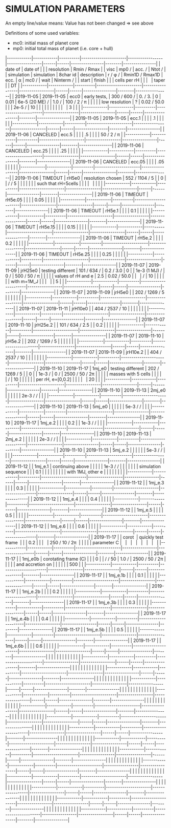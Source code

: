 
SIMULATION PARAMETERS
=====================

An empty line/value means: Value has not been changed  =>  see above

Definitions of some used variables:
  * mc0: initial mass of planet core
  * mp0: initial total mass of planet (i.e. core + hull)

|------------|------------|----------|----------------------|-----------------|-----------------|------|------|----------------|--------|----------------|
| date of    | date of    |          |                      | resolution      | Rmin / Rmax     |      | visc | mp0 /          | acc. / | Ntot /         |
| simulation | simulation | 8char id | description          | r / φ /         | Rmin1D / Rmax1D | ecc. | α    | mc0 /          | wait   | Ninterm /      |
| start      | finish     |          |                      | cells per rH    |                 |      |      | taper          |        | DT             |
|------------|------------|----------|----------------------|-----------------|-----------------|------|------|----------------|--------|----------------|
| 2019-11-05 | 2019-11-05 | ecc0     | early tests,         | 300 / 600 /     | 0. / 3.         | 0    | 0.01 | 6e-5 (20 ME) / | 1.0 /  | 100 / 2 / π    |
|            |            |          | low resolution       | ?               | 0.02 / 50.0     |      |      | 2e-5 /         | 10     |                |
|            |            |          |                      |                 |                 |      |      | 3              |        |                |
|------------|------------|----------|----------------------|-----------------|-----------------|------|------|----------------|--------|----------------|
| 2019-11-05 | 2019-11-05 | ecc.1    |                      |                 |                 | .1   |      |                |        |                |
|------------|------------|----------|----------------------|-----------------|-----------------|------|------|----------------|--------|----------------|
| 2019-11-06 | CANCELED   | ecc.5    |                      |                 |                 | .5   |      |                |        | 50 / 2 / π     |
|------------|------------|----------|----------------------|-----------------|-----------------|------|------|----------------|--------|----------------|
| 2019-11-06 | CANCELED   | ecc.25   |                      |                 |                 | .25  |      |                |        |                |
|------------|------------|----------|----------------------|-----------------|-----------------|------|------|----------------|--------|----------------|
| 2019-11-06 | CANCELED   | ecc.05   |                      |                 |                 | .05  |      |                |        |                |
|------------|------------|----------|----------------------|-----------------|-----------------|------|------|----------------|--------|----------------|
| 2019-11-06 | TIMEOUT    | rH5e0    | resolution chosen    | 552 / 1104 / 5  |                 | 0    |      | / / 5          |        |                |
|            |            |          | such that rH=5cells  |                 |                 |      |      |                |        |                |
|------------|------------|----------|----------------------|-----------------|-----------------|------|------|----------------|--------|----------------|
| 2019-11-06 | TIMEOUT    | rH5e.05  |                      |                 |                 | 0.05 |      |                |        |                |
|------------|------------|----------|----------------------|-----------------|-----------------|------|------|----------------|--------|----------------|
| 2019-11-06 | TIMEOUT    | rH5e.1   |                      |                 |                 | 0.1  |      |                |        |                |
|------------|------------|----------|----------------------|-----------------|-----------------|------|------|----------------|--------|----------------|
| 2019-11-06 | TIMEOUT    | rH5e.15  |                      |                 |                 | 0.15 |      |                |        |                |
|------------|------------|----------|----------------------|-----------------|-----------------|------|------|----------------|--------|----------------|
| 2019-11-06 | TIMEOUT    | rH5e.2   |                      |                 |                 | 0.2  |      |                |        |                |
|------------|------------|----------|----------------------|-----------------|-----------------|------|------|----------------|--------|----------------|
| 2019-11-06 | TIMEOUT    | rH5e.25  |                      |                 |                 | 0.25 |      |                |        |                |
|------------|------------|----------|----------------------|-----------------|-----------------|------|------|----------------|--------|----------------|
| 2019-11-07 | 2019-11-09 | jrH25e0  | testing different    | 101 / 634 /     | 0.2 / 3.0       | 0    |      | 1e-3 (1 MJ) /  | 0 /    | 500 / 50 / π   |
|            |            |          | values of rH and e   | 2.5             | 0.02 / 50.0     |      |      | /              | 10     |                |
|            |            |          | with m=1M_J          |                 |                 |      |      | 5              |        |
|------------|------------|----------|----------------------|-----------------|-----------------|------|------|----------------|--------|----------------|
| 2019-11-07 | 2019-11-09 | jrH5e0   |                      | 202 / 1269 / 5  |                 |      |      |                |        |                |
|------------|------------|----------|----------------------|-----------------|-----------------|------|------|----------------|--------|----------------|
| 2019-11-07 | 2019-11-11 | jrH10e0  |                      | 404 / 2537 / 10 |                 |      |      |                |        |                |
|------------|------------|----------|----------------------|-----------------|-----------------|------|------|----------------|--------|----------------|
| 2019-11-07 | 2019-11-10 | jrH25e.2 |                      | 101 / 634 / 2.5 |                 | 0.2  |      |                |        |                |
|------------|------------|----------|----------------------|-----------------|-----------------|------|------|----------------|--------|----------------|
| 2019-11-07 | 2019-11-10 | jrH5e.2  |                      | 202 / 1269 / 5  |                 |      |      |                |        |                |
|------------|------------|----------|----------------------|-----------------|-----------------|------|------|----------------|--------|----------------|
| 2019-11-07 | 2019-11-09 | jrH10e.2 |                      | 404 / 2537 / 10 |                 |      |      |                |        |                |
|------------|------------|----------|----------------------|-----------------|-----------------|------|------|----------------|--------|----------------|
| 2019-11-10 | 2019-11-17 | 1mj_e0   | testing different    | 202 / 1269 / 5  |                 | 0    |      | 1e-3 /         | 0 /    | 2500 / 50 / 2π |
|            |            |          | masses with 5 cells  |                 |                 |      |      | /              | 10     |                |
|            |            |          | per rH, e=[0,0.2]    |                 |                 |      |      | 20             |        |                |
|------------|------------|----------|----------------------|-----------------|-----------------|------|------|----------------|--------|----------------|
| 2019-11-10 | 2019-11-13 | 2mj_e0   |                      |                 |                 |      |      | 2e-3 / /       |        |                |
|------------|------------|----------|----------------------|-----------------|-----------------|------|------|----------------|--------|----------------|
| 2019-11-10 | 2019-11-13 | 5mj_e0   |                      |                 |                 |      |      | 5e-3 / /       |        |                |
|------------|------------|----------|----------------------|-----------------|-----------------|------|------|----------------|--------|----------------|
| 2019-11-10 | 2019-11-17 | 1mj_e.2  |                      |                 |                 | 0.2  |      | 1e-3 / /       |        |                |
|------------|------------|----------|----------------------|-----------------|-----------------|------|------|----------------|--------|----------------|
| 2019-11-10 | 2019-11-13 | 2mj_e.2  |                      |                 |                 |      |      | 2e-3 / /       |        |                |
|------------|------------|----------|----------------------|-----------------|-----------------|------|------|----------------|--------|----------------|
| 2019-11-10 | 2019-11-13 | 5mj_e.2  |                      |                 |                 |      |      | 5e-3 / /       |        |                |
|------------|------------|----------|----------------------|-----------------|-----------------|------|------|----------------|--------|----------------|
| 2019-11-12 |            | 1mj_e.1  | continuing above     |                 |                 |      |      | 1e-3 / /       |        |                |
|            |            |          | simulation sequence  |                 |                 | 0.1  |      |                |        |                |
|            |            |          | with 1MJ, other e    |                 |                 |      |      |                |        |                |
|------------|------------|----------|----------------------|-----------------|-----------------|------|------|----------------|--------|----------------|
| 2019-11-12 |            | 1mj_e.3  |                      |                 |                 | 0.3  |      |                |        |                |
|------------|------------|----------|----------------------|-----------------|-----------------|------|------|----------------|--------|----------------|
| 2019-11-12 |            | 1mj_e.4  |                      |                 |                 | 0.4  |      |                |        |                |
|------------|------------|----------|----------------------|-----------------|-----------------|------|------|----------------|--------|----------------|
| 2019-11-12 |            | 1mj_e.5  |                      |                 |                 | 0.5  |      |                |        |                |
|------------|------------|----------|----------------------|-----------------|-----------------|------|------|----------------|--------|----------------|
| 2019-11-12 |            | 1mj_e.6  |                      |                 |                 | 0.6  |      |                |        |                |
|------------|------------|----------|----------------------|-----------------|-----------------|------|------|----------------|--------|----------------|
| 2019-11-17 |            | corot    | quickly test frame   |                 |                 | 0.2  |      |                |        | 250 / 10 / 2π  |
|            |            |          | parameter C          |                 |                 |      |      |                |        |                |
|------------|------------|----------|----------------------|-----------------|-----------------|------|------|----------------|--------|----------------|
| 2019-11-17 |            | 1mj_e0b  | corotating frame (C) |                 |                 | 0    |      | / / 50         | 1.0 /  | 2500 / 50 / 2π |
|            |            |          | and accretion on     |                 |                 |      |      |                | 500    |                |
|------------|------------|----------|----------------------|-----------------|-----------------|------|------|----------------|--------|----------------|
| 2019-11-17 |            | 1mj_e.1b |                      |                 |                 | 0.1  |      |                |        |                |
|------------|------------|----------|----------------------|-----------------|-----------------|------|------|----------------|--------|----------------|
| 2019-11-17 |            | 1mj_e.2b |                      |                 |                 | 0.2  |      |                |        |                |
|------------|------------|----------|----------------------|-----------------|-----------------|------|------|----------------|--------|----------------|
| 2019-11-17 |            | 1mj_e.3b |                      |                 |                 | 0.3  |      |                |        |                |
|------------|------------|----------|----------------------|-----------------|-----------------|------|------|----------------|--------|----------------|
| 2019-11-17 |            | 1mj_e.4b |                      |                 |                 | 0.4  |      |                |        |                |
|------------|------------|----------|----------------------|-----------------|-----------------|------|------|----------------|--------|----------------|
| 2019-11-17 |            | 1mj_e.5b |                      |                 |                 | 0.5  |      |                |        |                |
|------------|------------|----------|----------------------|-----------------|-----------------|------|------|----------------|--------|----------------|
| 2019-11-17 |            | 1mj_e.6b |                      |                 |                 | 0.6  |      |                |        |                |
|------------|------------|----------|----------------------|-----------------|-----------------|------|------|----------------|--------|----------------|
|            |            |          |                      |                 |                 |      |      |                |        |                |
|------------|------------|----------|----------------------|-----------------|-----------------|------|------|----------------|--------|----------------|
|            |            |          |                      |                 |                 |      |      |                |        |                |
|------------|------------|----------|----------------------|-----------------|-----------------|------|------|----------------|--------|----------------|
|            |            |          |                      |                 |                 |      |      |                |        |                |
|------------|------------|----------|----------------------|-----------------|-----------------|------|------|----------------|--------|----------------|
|            |            |          |                      |                 |                 |      |      |                |        |                |
|------------|------------|----------|----------------------|-----------------|-----------------|------|------|----------------|--------|----------------|
|            |            |          |                      |                 |                 |      |      |                |        |                |
|------------|------------|----------|----------------------|-----------------|-----------------|------|------|----------------|--------|----------------|
|            |            |          |                      |                 |                 |      |      |                |        |                |
|------------|------------|----------|----------------------|-----------------|-----------------|------|------|----------------|--------|----------------|
|            |            |          |                      |                 |                 |      |      |                |        |                |
|------------|------------|----------|----------------------|-----------------|-----------------|------|------|----------------|--------|----------------|
|            |            |          |                      |                 |                 |      |      |                |        |                |
|------------|------------|----------|----------------------|-----------------|-----------------|------|------|----------------|--------|----------------|
|            |            |          |                      |                 |                 |      |      |                |        |                |
|------------|------------|----------|----------------------|-----------------|-----------------|------|------|----------------|--------|----------------|
|            |            |          |                      |                 |                 |      |      |                |        |                |
|------------|------------|----------|----------------------|-----------------|-----------------|------|------|----------------|--------|----------------|
|            |            |          |                      |                 |                 |      |      |                |        |                |
|------------|------------|----------|----------------------|-----------------|-----------------|------|------|----------------|--------|----------------|
|            |            |          |                      |                 |                 |      |      |                |        |                |
|------------|------------|----------|----------------------|-----------------|-----------------|------|------|----------------|--------|----------------|
|            |            |          |                      |                 |                 |      |      |                |        |                |
|------------|------------|----------|----------------------|-----------------|-----------------|------|------|----------------|--------|----------------|
|            |            |          |                      |                 |                 |      |      |                |        |                |
|------------|------------|----------|----------------------|-----------------|-----------------|------|------|----------------|--------|----------------|
